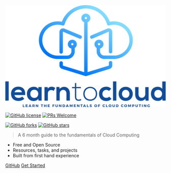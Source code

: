 <!-- _coverpage.md -->

![logo](img/Logo.svg)

[![GitHub license](https://img.shields.io/github/license/learntocloud/learn-to-cloud.svg)](https://github.com/learntocloud/learn-to-cloud/blob/master/LICENSE)
[![PRs Welcome](https://img.shields.io/badge/PRs-welcome-brightgreen.svg?style=flat-square)](http://makeapullrequest.com)


[![GitHub forks](https://img.shields.io/github/forks/learntocloud/learn-to-cloud.svg?style=social&label=Fork&maxAge=2592000)](https://GitHub.com/learntocloud/learn-to-cloud/network/)
[![GitHub stars](https://img.shields.io/github/stars/learntocloud/learn-to-cloud.svg?style=social&label=Star&maxAge=2592000)](https://GitHub.com/learntocloud/learn-to-cloud/stargazers/)


> A 6 month guide to the fundamentals of Cloud Computing

- Free and Open Source
- Resources, tasks, and projects
- Built from first hand experience

[GitHub](https://github.com/learntocloud/learn-to-cloud/)
[Get Started](#intro)